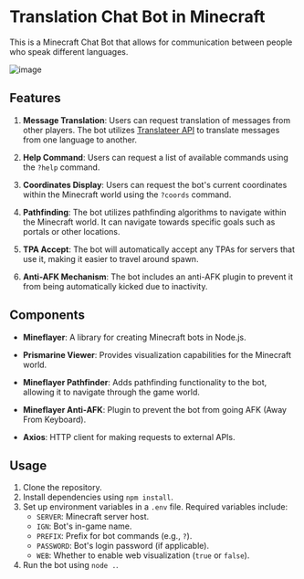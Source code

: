 # Translation Chat Bot in Minecraft
This is a Minecraft Chat Bot that allows for communication between people who speak different languages.

![image](https://github.com/dsnsgithub/minecraftchatbot/assets/48170013/9ae69b9c-b152-4c45-800e-745eaeeef5a2)


## Features

1. **Message Translation**: Users can request translation of messages from other players. The bot utilizes [Translateer API](https://t.song.work/) to translate messages from one language to another.
   
2. **Help Command**: Users can request a list of available commands using the `?help` command.

3. **Coordinates Display**: Users can request the bot's current coordinates within the Minecraft world using the `?coords` command.

4. **Pathfinding**: The bot utilizes pathfinding algorithms to navigate within the Minecraft world. It can navigate towards specific goals such as portals or other locations.

5. **TPA Accept**: The bot will automatically accept any TPAs for servers that use it, making it easier to travel around spawn.

6. **Anti-AFK Mechanism**: The bot includes an anti-AFK plugin to prevent it from being automatically kicked due to inactivity.

## Components

- **Mineflayer**: A library for creating Minecraft bots in Node.js.
  
- **Prismarine Viewer**: Provides visualization capabilities for the Minecraft world.

- **Mineflayer Pathfinder**: Adds pathfinding functionality to the bot, allowing it to navigate through the game world.

- **Mineflayer Anti-AFK**: Plugin to prevent the bot from going AFK (Away From Keyboard).

- **Axios**: HTTP client for making requests to external APIs.

## Usage

1. Clone the repository.
2. Install dependencies using `npm install`.
3. Set up environment variables in a `.env` file. Required variables include:
   - `SERVER`: Minecraft server host.
   - `IGN`: Bot's in-game name.
   - `PREFIX`: Prefix for bot commands (e.g., `?`).
   - `PASSWORD`: Bot's login password (if applicable).
   - `WEB`: Whether to enable web visualization (`true` or `false`).
4. Run the bot using `node .`.
